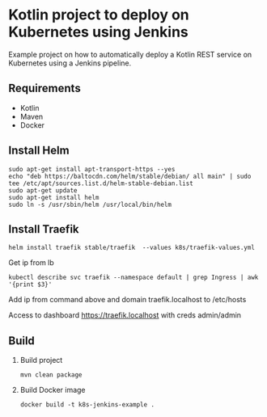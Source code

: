 Kotlin project to deploy on Kubernetes using Jenkins
===
Example project on how to automatically deploy a Kotlin REST service on Kubernetes using a Jenkins pipeline. 

Requirements
---
- Kotlin
- Maven
- Docker

Install Helm
---

```curl https://helm.baltorepo.com/organization/signing.asc | sudo apt-key add -
sudo apt-get install apt-transport-https --yes
echo "deb https://baltocdn.com/helm/stable/debian/ all main" | sudo tee /etc/apt/sources.list.d/helm-stable-debian.list
sudo apt-get update
sudo apt-get install helm
sudo ln -s /usr/sbin/helm /usr/local/bin/helm
```

Install Traefik
---

```
helm install traefik stable/traefik  --values k8s/traefik-values.yml
```
Get ip from lb
```
kubectl describe svc traefik --namespace default | grep Ingress | awk '{print $3}'
```

Add ip from command above and domain traefik.localhost to /etc/hosts

Access to dashboard https://traefik.localhost with creds admin/admin

Build
---
1. Build project
    ```
    mvn clean package
    ```
1. Build Docker image 
    ```
    docker build -t k8s-jenkins-example .
    ```
    
    

